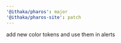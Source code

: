 ```yaml
---
'@ithaka/pharos': major
'@ithaka/pharos-site': patch
---
```


add new color tokens and use them in alerts
